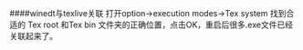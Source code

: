 ####winedt与texlive关联
打开option->execution modes->Tex system  找到合适的 Tex root 和Tex bin 文件夹的正确位置，点击OK，重启后很多.exe文件已经关联起来了。